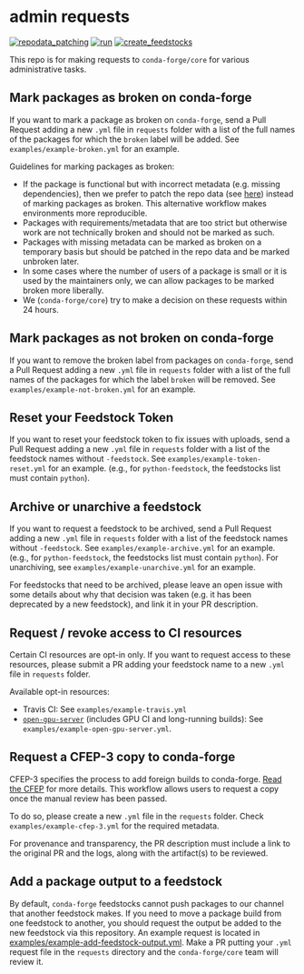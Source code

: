 # admin requests

[![repodata_patching](https://github.com/conda-forge/admin-requests/actions/workflows/repodata_patching.yml/badge.svg)](https://github.com/conda-forge/admin-requests/actions/workflows/repodata_patching.yml) [![run](https://github.com/conda-forge/admin-requests/actions/workflows/main.yml/badge.svg)](https://github.com/conda-forge/admin-requests/actions/workflows/main.yml) [![create_feedstocks](https://github.com/conda-forge/admin-requests/actions/workflows/create_feedstocks.yml/badge.svg)](https://github.com/conda-forge/admin-requests/actions/workflows/create_feedstocks.yml)

This repo is for making requests to `conda-forge/core` for various administrative
tasks.


## Mark packages as broken on conda-forge

If you want to mark a package as broken on `conda-forge`, send a Pull Request
adding a new `.yml` file in `requests` folder with a list of the full names of the packages
for which the `broken` label will be added. See `examples/example-broken.yml` for an example.

Guidelines for marking packages as broken:

* If the package is functional but with incorrect metadata (e.g. missing dependencies), then
  we prefer to patch the repo data (see [here](https://github.com/conda-forge/conda-forge-repodata-patches-feedstock))
  instead of marking packages as broken. This alternative workflow makes environments more reproducible.
* Packages with requirements/metadata that are too strict but otherwise work are
  not technically broken and should not be marked as such.
* Packages with missing metadata can be marked as broken on a temporary basis
  but should be patched in the repo data and be marked unbroken later.
* In some cases where the number of users of a package is small or it is used by
  the maintainers only, we can allow packages to be marked broken more liberally.
* We (`conda-forge/core`) try to make a decision on these requests within 24 hours.


## Mark packages as not broken on conda-forge

If you want to remove the broken label from packages on `conda-forge`, send a Pull Request
adding a new `.yml` file in `requests` folder with a list of the full names of the packages
for which the label `broken` will be removed. See `examples/example-not-broken.yml` for an example.


## Reset your Feedstock Token

If you want to reset your feedstock token to fix issues with uploads, send a Pull Request
adding a new `.yml` file in `requests` folder with a list of the feedstock names
without `-feedstock`. See `examples/example-token-reset.yml` for an example.
(e.g., for `python-feedstock`, the feedstocks list must contain `python`).


## Archive or unarchive a feedstock

If you want to request a feedstock to be archived, send a Pull Request
adding a new `.yml` file in `requests` folder with a list of the feedstock names
without `-feedstock`. See `examples/example-archive.yml` for an example.
(e.g., for `python-feedstock`, the feedstocks list must contain `python`).
For unarchiving, see `examples/example-unarchive.yml` for an example.

For feedstocks that need to be archived, please leave an open issue with some details about
why that decision was taken (e.g. it has been deprecated by a new feedstock),
and link it in your PR description.


## Request / revoke access to CI resources

Certain CI resources are opt-in only. If you want to request access to these resources, please
submit a PR adding your feedstock name to a new `.yml` file in `requests` folder.

Available opt-in resources:

- Travis CI: See `examples/example-travis.yml`
- [`open-gpu-server`](https://github.com/Quansight/open-gpu-server) (includes GPU CI and long-running builds): See `examples/example-open-gpu-server.yml`.

## Request a CFEP-3 copy to conda-forge

CFEP-3 specifies the process to add foreign builds to conda-forge. [Read the CFEP](https://github.com/conda-forge/cfep/blob/main/cfep-03.md) for more details.
This workflow allows users to request a copy once the manual review has been passed.

To do so, please create a new `.yml` file in the `requests` folder. Check `examples/example-cfep-3.yml` for the required metadata.

For provenance and transparency, the PR description must include a link to the original PR and the logs, along with the artifact(s) to be reviewed.

## Add a package output to a feedstock

By default, `conda-forge` feedstocks cannot push packages to our channel that another feedstock makes. If you need to move a package
build from one feedstock to another, you should request the output be added to the new feedstock via this repository. An example request
is located in [examples/example-add-feedstock-output.yml](examples/example-add-feedstock-output.yml). Make a PR putting your `.yml` request file in the `requests` directory and the `conda-forge/core` team will review it.
